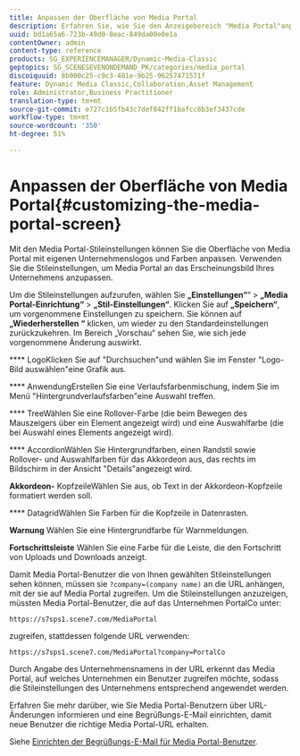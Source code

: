 ```yaml
---
title: Anpassen der Oberfläche von Media Portal
description: Erfahren Sie, wie Sie den Anzeigebereich "Media Portal"anpassen.
uuid: bd1a65a6-723b-49d0-8eac-849da00e0e1a
contentOwner: admin
content-type: reference
products: SG_EXPERIENCEMANAGER/Dynamic-Media-Classic
geptopics: SG_SCENESEVENONDEMAND_PK/categories/media_portal
discoiquuid: 8b000c25-c9c3-481e-9b25-96257471571f
feature: Dynamic Media Classic,Collaboration,Asset Management
role: Administrator,Business Practitioner
translation-type: tm+mt
source-git-commit: e727c1b5fb43c7def842ff1bafcc8b3ef3437cde
workflow-type: tm+mt
source-wordcount: '350'
ht-degree: 51%

---
```



# Anpassen der Oberfläche von Media Portal{#customizing-the-media-portal-screen}

Mit den Media Portal-Stileinstellungen können Sie die Oberfläche von Media Portal mit eigenen Unternehmenslogos und Farben anpassen. Verwenden Sie die Stileinstellungen, um Media Portal an das Erscheinungsbild Ihres Unternehmens anzupassen.

Um die Stileinstellungen aufzurufen, wählen Sie **„Einstellungen“**“ > **„Media Portal-Einrichtung“** > **„Stil-Einstellungen“**. Klicken Sie auf **„Speichern“**, um vorgenommene Einstellungen zu speichern. Sie können auf **„Wiederherstellen “** klicken, um wieder zu den Standardeinstellungen zurückzukehren. Im Bereich „Vorschau“ sehen Sie, wie sich jede vorgenommene Änderung auswirkt.

**** LogoKlicken Sie auf &quot;Durchsuchen&quot;und wählen Sie im Fenster &quot;Logo-Bild auswählen&quot;eine Grafik aus.

**** AnwendungErstellen Sie eine Verlaufsfarbenmischung, indem Sie im Menü &quot;Hintergrundverlaufsfarben&quot;eine Auswahl treffen.

**** TreeWählen Sie eine Rollover-Farbe (die beim Bewegen des Mauszeigers über ein Element angezeigt wird) und eine Auswahlfarbe (die bei Auswahl eines Elements angezeigt wird).

**** AccordionWählen Sie Hintergrundfarben, einen Randstil sowie Rollover- und Auswahlfarben für das Akkordeon aus, das rechts im Bildschirm in der Ansicht &quot;Details&quot;angezeigt wird.

**Akkordeon-** KopfzeileWählen Sie aus, ob Text in der Akkordeon-Kopfzeile formatiert werden soll.

**** DatagridWählen Sie Farben für die Kopfzeile in Datenrasten.

**Warnung** Wählen Sie eine Hintergrundfarbe für Warnmeldungen.

**Fortschrittsleiste** Wählen Sie eine Farbe für die Leiste, die den Fortschritt von Uploads und Downloads anzeigt.

Damit Media Portal-Benutzer die von Ihnen gewählten Stileinstellungen sehen können, müssen sie `?company=(company name)` an die URL anhängen, mit der sie auf Media Portal zugreifen. Um die Stileinstellungen anzuzeigen, müssten Media Portal-Benutzer, die auf das Unternehmen PortalCo unter:

`https://s7sps1.scene7.com/MediaPortal`

zugreifen, stattdessen folgende URL verwenden:

`https://s7sps1.scene7.com/MediaPortal?company=PortalCo`

Durch Angabe des Unternehmensnamens in der URL erkennt das Media Portal, auf welches Unternehmen ein Benutzer zugreifen möchte, sodass die Stileinstellungen des Unternehmens entsprechend angewendet werden.

Erfahren Sie mehr darüber, wie Sie Media Portal-Benutzern über URL-Änderungen informieren und eine Begrüßungs-E-Mail einrichten, damit neue Benutzer die richtige Media Portal-URL erhalten.

Siehe [Einrichten der Begrüßungs-E-Mail für Media Portal-Benutzer](adding-media-portal-users.md#setting_up_the_welcome_e_mail_message_for_media_portal_users).
